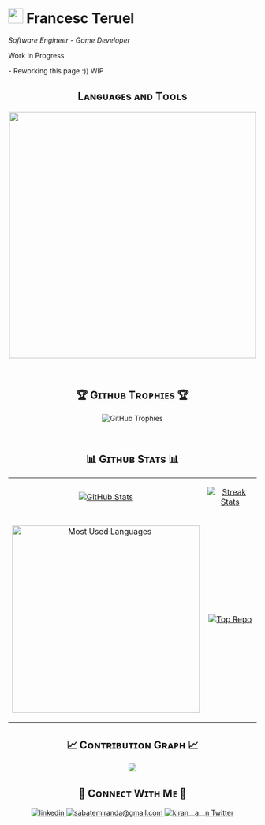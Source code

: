 <!--Header Name-->
# <img src="https://emojis.slackmojis.com/emojis/images/1643516353/23909/meow_googly_party.gif?1643516353" width="30"/> Francesc Teruel
*Software Engineer - Game Developer*
<br /> 

<!--Start Intro-->  
<p align="left">Work In Progress</p>
- Reworking this page :)) WIP
<!--End Intro-->

<!--Languages and Tools Section-->       
<h2 align="center">Lᴀɴɢᴜᴀɢᴇs ᴀɴᴅ Tᴏᴏʟs</h2> 
<p align="center">
<img width="500px"  src="https://skillicons.dev/icons?i=c,cs,cpp,unity,unreal,placeholder,windows,visualstudio,github&perline=5"  />
</p>
<br />

<!--Trophies Section-->   
<h2 align="center">🏆 Gɪᴛʜᴜʙ Tʀᴏᴘʜɪᴇs 🏆</h2>
<p align="center">
  <a>
    <img src="https://github-profile-trophy.vercel.app/?username=francesctr4&include_all_commits=true&theme=dark&count_private=true&row=2&column=6&margin-w=20&margin-h=20" alt="GitHub Trophies">
  </a>
</p>
<br />

<!--Github stats Table--> 
<h2 align="center">📊 Gɪᴛʜᴜʙ Sᴛᴀᴛs 📊</h2>

<table width="100%">
  <tr>
    <td width="50%">
      <p align="center">
        <a href="https://github.com/francesctr4">
          <img align="center" src="https://github-readme-stats.vercel.app/api?username=francesctr4&theme=dark&include_all_commits=true&count_private=true&show_icons=true" alt="GitHub Stats" />
        </a>
      </p>
    </td>
    <td width="50%">
      <p align="center">
        <a href="https://github.com/francesctr4">
          <img align="center" src="https://streak-stats.demolab.com?user=francesctr4&theme=dark&include_all_commits=true&count_private=true" alt="Streak Stats" />
        </a>
      </p>
    </td>
  </tr>
  <tr>
    <td width="50%">
      <p align="center">
        <a href="https://github.com/francesctr4">
          <img align="center" width="380" src="https://github-readme-stats.vercel.app/api/top-langs/?username=francesctr4&hide_progress=false&theme=dark&include_all_commits=true&count_private=true&layout=compact" alt="Most Used Languages" />
        </a>
      </p>
    </td>
    <td width="50%">
      <p align="center">
        <a href="https://github.com/francesctr4">
          <img align="center" src="https://github-contributor-stats.vercel.app/api?username=francesctr4&limit=3&theme=dark&count_private=true&include_all_commits=true&show_owner=true&combine_all_yearly_contributions=true" alt="Top Repo" />
        </a>
      </p>
    </td>
  </tr>
</table>

<!--Contribution Graph-->
<h2 align="center">📈 Cᴏɴᴛʀɪʙᴜᴛɪᴏɴ Gʀᴀᴘʜ 📈</h2>
<div align="center">
    <img src="https://github-readme-activity-graph.vercel.app/graph?username=francesctr4&theme=dark&include_all_commits=true&count_private=true&bg_color=011627&color=79d3c3&line=c792ea&point=ffeb95&area=true&hide_border=false" border-radius="15">
</div>

<!--Contact Section--> 

<h2 align="center">🤝 Cᴏɴɴᴇᴄᴛ Wɪᴛʜ Mᴇ 🤝 </h2>
<div align="center">
 <a href="https://www.linkedin.com/in/francesc-teruel-rodriguez/" target="_blank">
<img src=https://img.shields.io/badge/linkedin-%231E77B5.svg?&style=for-the-badge&logo=linkedin&logoColor=white alt=linkedin style="margin-bottom: 5px;" />
</a>
  
<a href="mailto:francesc.tr03@gmail.com" target="_blank">
<img src="https://img.shields.io/badge/Gmail-D14836?style=for-the-badge&logo=gmail&logoColor=white" alt=sabatemiranda@gmail.com mail style="margin-bottom: 5px;" />
</a>

<a href="https://x.com/francesctr4" target="_blank">
<img src="https://img.shields.io/badge/Twitter-1DA1F2?style=for-the-badge&logo=x&logoColor=white" alt="kiran__a__n Twitter" style="margin-bottom: 5px;" />
</a>
</div>
